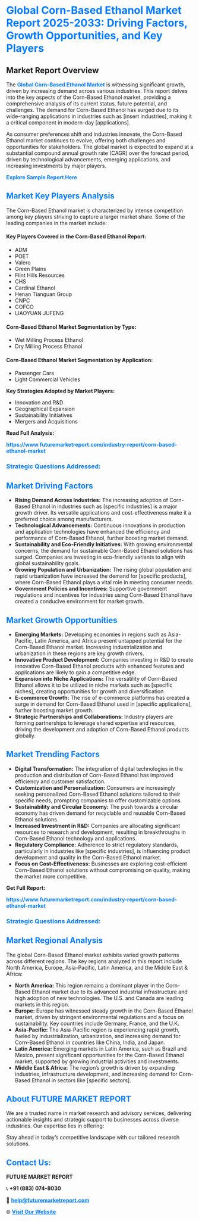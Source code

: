 <h1 style="color: #007BFF;">Global Corn-Based Ethanol Market Report 2025-2033: Driving Factors, Growth Opportunities, and Key Players</h1>

<section id="overview">
<h2>Market Report Overview</h2>
<p>The <a href="https://www.futuremarketreport.com/industry-report/corn-based-ethanol-market" style="color: #007BFF; text-decoration: none;"><strong>Global Corn-Based Ethanol Market</strong></a> is witnessing significant growth, driven by increasing demand across various industries. This report delves into the key aspects of the Corn-Based Ethanol market, providing a comprehensive analysis of its current status, future potential, and challenges. The demand for Corn-Based Ethanol has surged due to its wide-ranging applications in industries such as [insert industries], making it a critical component in modern-day [applications].</p>
<p>As consumer preferences shift and industries innovate, the Corn-Based Ethanol market continues to evolve, offering both challenges and opportunities for stakeholders. The global market is expected to expand at a substantial compound annual growth rate (CAGR) over the forecast period, driven by technological advancements, emerging applications, and increasing investments by major players.</p>
</section>

<section id="overview">
<p><a href="https://www.futuremarketreport.com/request-sample/reportId=83615" style="color: #007BFF; text-decoration: none;"><strong>Explore Sample Report Here</strong></a></p>
</section>

<section id="key-players">
<h2 style="color: #007BFF;">Market Key Players Analysis</h2>
<p>The Corn-Based Ethanol market is characterized by intense competition among key players striving to capture a larger market share. Some of the leading companies in the market include:</p>
<h4>Key Players Covered in the Corn-Based Ethanol Report:</h4>
<ul><li>ADM</li><li>POET</li><li>Valero</li><li>Green Plains</li><li>Flint Hills Resources</li><li>CHS</li><li>Cardinal Ethanol</li><li>Henan Tianguan Group</li><li>CNPC</li><li>COFCO</li><li>LIAOYUAN JUFENG</li></ul>
<h4>Corn-Based Ethanol Market Segmentation by Type:</h4>
<ul><li>Wet Milling Process Ethanol</li><li>Dry Milling Process Ethanol</li></ul>

<h4>Corn-Based Ethanol Market Segmentation by Application:</h4>
<ul><li>Passenger Cars</li><li>Light Commercial Vehicles</li></ul>
<p><strong>Key Strategies Adopted by Market Players:</strong></p>
<ul>
<li>Innovation and R&D</li>
<li>Geographical Expansion</li>
<li>Sustainability Initiatives</li>
<li>Mergers and Acquisitions</li>
</ul>
</section>

<section>
<p><strong>Read Full Analysis: </strong></p><a href="https://www.futuremarketreport.com/industry-report/corn-based-ethanol-market" style="color: #007BFF; text-decoration: none;"><strong>https://www.futuremarketreport.com/industry-report/corn-based-ethanol-market</strong></a>
<h3 style="color: #007BFF;">Strategic Questions Addressed:</h3>
</section>

<section id="driving-factors">
<h2 style="color: #007BFF;">Market Driving Factors</h2>
<ul>
<li><strong>Rising Demand Across Industries:</strong> The increasing adoption of Corn-Based Ethanol in industries such as [specific industries] is a major growth driver. Its versatile applications and cost-effectiveness make it a preferred choice among manufacturers.</li>
<li><strong>Technological Advancements:</strong> Continuous innovations in production and application technologies have enhanced the efficiency and performance of Corn-Based Ethanol, further boosting market demand.</li>
<li><strong>Sustainability and Eco-Friendly Initiatives:</strong> With growing environmental concerns, the demand for sustainable Corn-Based Ethanol solutions has surged. Companies are investing in eco-friendly variants to align with global sustainability goals.</li>
<li><strong>Growing Population and Urbanization:</strong> The rising global population and rapid urbanization have increased the demand for [specific products], where Corn-Based Ethanol plays a vital role in meeting consumer needs.</li>
<li><strong>Government Policies and Incentives:</strong> Supportive government regulations and incentives for industries using Corn-Based Ethanol have created a conducive environment for market growth.</li>
</ul>
</section>

<section id="growth-opportunities">
<h2 style="color: #007BFF;">Market Growth Opportunities</h2>
<ul>
<li><strong>Emerging Markets:</strong> Developing economies in regions such as Asia-Pacific, Latin America, and Africa present untapped potential for the Corn-Based Ethanol market. Increasing industrialization and urbanization in these regions are key growth drivers.</li>
<li><strong>Innovative Product Development:</strong> Companies investing in R&D to create innovative Corn-Based Ethanol products with enhanced features and applications are likely to gain a competitive edge.</li>
<li><strong>Expansion into Niche Applications:</strong> The versatility of Corn-Based Ethanol allows it to be utilized in niche markets such as [specific niches], creating opportunities for growth and diversification.</li>
<li><strong>E-commerce Growth:</strong> The rise of e-commerce platforms has created a surge in demand for Corn-Based Ethanol used in [specific applications], further boosting market growth.</li>
<li><strong>Strategic Partnerships and Collaborations:</strong> Industry players are forming partnerships to leverage shared expertise and resources, driving the development and adoption of Corn-Based Ethanol products globally.</li>
</ul>
</section>

<section id="trending-factors">
<h2 style="color: #007BFF;">Market Trending Factors</h2>
<ul>
<li><strong>Digital Transformation:</strong> The integration of digital technologies in the production and distribution of Corn-Based Ethanol has improved efficiency and customer satisfaction.</li>
<li><strong>Customization and Personalization:</strong> Consumers are increasingly seeking personalized Corn-Based Ethanol solutions tailored to their specific needs, prompting companies to offer customizable options.</li>
<li><strong>Sustainability and Circular Economy:</strong> The push towards a circular economy has driven demand for recyclable and reusable Corn-Based Ethanol solutions.</li>
<li><strong>Increased Investment in R&D:</strong> Companies are allocating significant resources to research and development, resulting in breakthroughs in Corn-Based Ethanol technology and applications.</li>
<li><strong>Regulatory Compliance:</strong> Adherence to strict regulatory standards, particularly in industries like [specific industries], is influencing product development and quality in the Corn-Based Ethanol market.</li>
<li><strong>Focus on Cost-Effectiveness:</strong> Businesses are exploring cost-efficient Corn-Based Ethanol solutions without compromising on quality, making the market more competitive.</li>
</ul>
</section>

<section>
<p><strong>Get Full Report: </strong></p><a href="https://www.futuremarketreport.com/industry-report/corn-based-ethanol-market" style="color: #007BFF; text-decoration: none;"><strong>https://www.futuremarketreport.com/industry-report/corn-based-ethanol-market</strong></a>
<h3 style="color: #007BFF;">Strategic Questions Addressed:</h3>
</section>


<section id="regional-analysis">
<h2 style="color: #007BFF;">Market Regional Analysis</h2>
<p>The global Corn-Based Ethanol market exhibits varied growth patterns across different regions. The key regions analyzed in this report include North America, Europe, Asia-Pacific, Latin America, and the Middle East & Africa:</p>
<ul>
<li><strong>North America:</strong> This region remains a dominant player in the Corn-Based Ethanol market due to its advanced industrial infrastructure and high adoption of new technologies. The U.S. and Canada are leading markets in this region.</li>
<li><strong>Europe:</strong> Europe has witnessed steady growth in the Corn-Based Ethanol market, driven by stringent environmental regulations and a focus on sustainability. Key countries include Germany, France, and the U.K.</li>
<li><strong>Asia-Pacific:</strong> The Asia-Pacific region is experiencing rapid growth, fueled by industrialization, urbanization, and increasing demand for Corn-Based Ethanol in countries like China, India, and Japan.</li>
<li><strong>Latin America:</strong> Emerging markets in Latin America, such as Brazil and Mexico, present significant opportunities for the Corn-Based Ethanol market, supported by growing industrial activities and investments.</li>
<li><strong>Middle East & Africa:</strong> The region’s growth is driven by expanding industries, infrastructure development, and increasing demand for Corn-Based Ethanol in sectors like [specific sectors].</li>
</ul>
</section>

<footer>
<h2 style="color: #007BFF;">About FUTURE MARKET REPORT</h2>
<p>We are a trusted name in market research and advisory services, delivering actionable insights and strategic support to businesses across diverse industries. Our expertise lies in offering:</p>

<p>Stay ahead in today’s competitive landscape with our tailored research solutions.</p>

<h2 style="color: #007BFF;">Contact Us:</h2>
<p><strong>FUTURE MARKET REPORT</strong></p>
<p>📞 <strong>+91 (883) 074-8030</strong></p>
<p>📧 <strong><a href="mailto:help@futuremarketreport.com" style="color: #007BFF;">help@futuremarketreport.com</a></strong></p>
<p>🌐 <strong><a href="https://www.futuremarketreport.com/" style="color: #007BFF;">Visit Our Website</a></strong></p>
</footer>